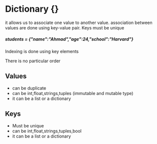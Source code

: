 <h1>Dictionary {}</h1>
<p>it allows us to associate one value to another value.
association between values are done using key-value pair.
Keys must be unique

</p>

<h5>students = {"name":"Ahmad","age":24,"school":"Harvard"}</h5>
<p>Indexing is done using key elements</p>
<p>There is no particular order</p>

<h2>Values</h2>
<ul>
<li>can be duplicate</li>
<li>can be int,float,strings,tuples (immutable and mutable type)</li>
<li>it can be a list or a dictionary</li>
</ul>

<h2>Keys</h2>
<ul>
<li>Must be unique</li>
<li>can be int,float,strings,tuples,bool</li>
<li>it can be a list or a dictionary</li>
</ul>
